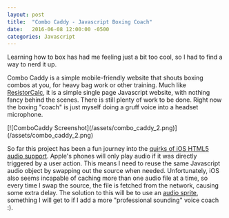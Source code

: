 ```yaml
---
layout: post
title:  "Combo Caddy - Javascript Boxing Coach"
date:   2016-06-08 12:00:00 -0500
categories: Javascript
---
```


Learning how to box has had me feeling just a bit too cool, so I had to find a way to nerd it up.

Combo Caddy is a simple mobile-friendly website that shouts boxing combos at you, for heavy bag work or other training. Much like [ResistorCalc](/resistor-calculator/2016/03/16/resistor-calc-update.html), it is a simple single page Javascript website, with nothing fancy behind the scenes. There is still plenty of work to be done. Right now the boxing "coach" is just myself doing a gruff voice into a headset microphone.

<div class='image-container'>
[![ComboCaddy Screenshot](/assets/combo_caddy_2.png)](/assets/combo_caddy_2.png)
</div>

So far this project has been a fun journey into the [quirks of iOS HTML5 audio support](http://www.ibm.com/developerworks/library/wa-ioshtml5/index.html). Apple's phones will only play audio if it was directly triggered by a user action. This means I need to reuse the same Javascript audio object by swapping out the source when needed. Unfortunately, iOS also seems incapable of caching more than one audio file at a time, so every time I swap the source, the file is fetched from the network, causing some extra delay. The solution to this will be to use an [audio sprite](http://www.ibm.com/developerworks/library/wa-ioshtml5/index.html#audiosprites), something I will get to if I add a more "professional sounding" voice coach :).
